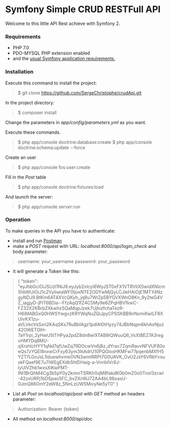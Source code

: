 # Symfony Simple CRUD RESTFull API
Welcome to this little API Rest achieve with Symfony 2.

### Requirements
- PHP 7.0
- PDO-MYSQL PHP extension enabled
- and the [usual Symfony application requirements.](https://symfony.com/doc/2.8/reference/requirements.html "usual Symfony application requirements.")

### Installation
Execute this command to install the project:
> $ git clone https://github.com/SergeChristophe/crudApi.git

In the project directory:
> $ composer install

Change the parameters in *app/config/parameters.yml* as you want.

Execute these commands.
> $ php app/console doctrine:database:create
$ php app/console doctrine:schema:update --force

Create an user
> $ php app/console fos:user:create

Fill in the *Post* table
> $ php app/console doctrine:fixtures:load

And launch the server:
> $ php app/console server:run

### Operation
To make queries in the API you have to authenticate:
- install and run [Postman](https://www.getpostman.com/ "Postman")
- make a *POST* request with URL: *localhost:8000/api/login_check* and body parameter:
> username: your_username
password: your_password
- It will generate a Token like this:
> {
    "token": "eyJhbGciOiJSUzI1NiJ9.eyJyb2xlcyI6WyJST0xFX1VTRVIiXSwidXNlcm5hbWUiOiJ1c2VyIiwiaWF0IjoxNTE2ODYwMjQyLCJleHAiOjE1MTY4NzgyNDJ9.BtKm6AT4XVcQKyh_jq8u7WrZp5BYGVXWnO8Kn_9y2teG4VZ_iagjyD-jPlT6BDia--FfzAqQ1fZ4C5My9e6ZPqHBVfkwC-FZ32X2KBrbZXkwhzSQaMqpJzek7UjhizfchaTezR-H6iMABGxQ0HWSYwgvzKRYWqNuZQiJpyCPSSKBB9nNxmiKwlLF8XUIvKX1zu-aVLVecVsSxn2KAqSKs7RuBblAgz1pdlAl0tHyzy74JBbNqpn6khAsNjuz42OWETOlH-7aY1rpi_2yHwU5tTHPya2pdZ8dn8wlXTAB9IQWuuQ6_VsXtBEZ7A3regvHMYDq8MU-qXrshlcHYY1qNd7qfUwZq79DOcwVn6j8z_dYrac7ZqmRavvNFVUF80oeQs7zYQEl8nxwCrFxy63ym3IkAdrU10PQGlosHKMFw77pqenbMXfH5YZT7LGnJsL1IduewhvmeOVN3wmIRRPt7G0UAVK_OvU2JsY6VRbYvxuskFQaef9E7u7iWEgEXdb5htDHaig-a-VnribIVr9J-lyUIVZhb1wxsXlKwPMT-INl1BrQhM4Cg3b5pY0y2kmniTSRKIr0qM8fakdK0b0mZ0o0Tnol3zcwl-42zsURPj1bDSpao5FC_bvZXnWJ7ZAA4bL98oasU-0JmQ86OmY2eW8z_5NnLzUW5MivyNe5yT0"
}
- List all *Post* on *localhost/api/post* with *GET* method an headers parameter:
> Authorization: Bearer {token}
- All method on *localhost:8000/api/doc*